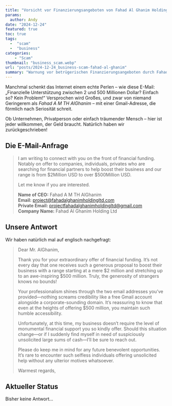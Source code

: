 ```yaml
---
title: "Vorsicht vor Finanzierungsangeboten von Fahad Al Ghanim Holding Ltd"
params:
  author: Andy
date: "2024-12-24"
featured: true
toc: true
tags: 
  -  "scam"
  -  "business"
categories:
    - "Scam"
thumbnail: "business_scam.webp"
url: "posts/2024-12-24_business-scam-fahad-al-ghanim"
summary: "Warnung vor betrügerischen Finanzierungsangeboten durch Fahad Al Ghanim Holding Ltd. Wir schreiben zurück..."
---
```


Manchmal schenkt das Internet einem echte Perlen – wie diese E-Mail: „Finanzielle Unterstützung zwischen 2 und 500 Millionen Dollar? Einfach so? Kein Problem!“ Versprochen wird Großes, und zwar von niemand Geringerem als *Fahad A M TH AlGhanim* – mit einer Gmail-Adresse, die förmlich nach Seriosität schreit.  

Ob Unternehmen, Privatperson oder einfach träumender Mensch – hier ist jeder willkommen, der Geld braucht. Natürlich haben wir zurückgeschrieben!

## Die E-Mail-Anfrage

> I am writing to connect with you on the front of financial 
> funding. Notably on offer to companies, individuals, privates who 
> are searching for financial partners to help boost their business 
> and our range is from $2Million USD to over $500Million USD.
> 
> Let me know if you are interested.
> 
> **Name of CEO:** Fahad A M TH AlGhanim  
> **Email:** project@fahadalghanimholdingltd.com  
> **Private Email:** projectfahadalghanimholdingltd@gmail.com  
> **Company Name:** Fahad Al Ghanim Holding Ltd

## Unsere Antwort

Wir haben natürlich mal auf englisch nachgefragt:

> Dear Mr. AlGhanim,
> 
> Thank you for your extraordinary offer of financial funding. It’s not every day that one receives such a generous proposal to boost their business with a range starting at a mere $2 million and stretching up to an awe-inspiring $500 million. Truly, the generosity of strangers knows no bounds!
> 
> Your professionalism shines through the two email addresses you’ve provided—nothing screams credibility like a free Gmail account alongside a corporate-sounding domain. It’s reassuring to know that even at the heights of offering $500 million, you maintain such humble accessibility.
> 
> Unfortunately, at this time, my business doesn’t require the level of monumental financial support you so kindly offer. Should this situation change—or if I suddenly find myself in need of suspiciously unsolicited large sums of cash—I’ll be sure to reach out.
> 
> Please do keep me in mind for any future benevolent opportunities. It’s rare to encounter such selfless individuals offering unsolicited help without any ulterior motives whatsoever.
> 
> Warmest regards,


## Aktueller Status

Bisher keine Antwort...